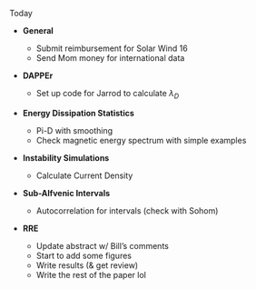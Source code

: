 Today

- **General**
	- Submit reimbursement for Solar Wind 16
	- Send Mom money for international data

- **DAPPEr**
	- Set up code for Jarrod to calculate $\lambda_D$

- **Energy Dissipation Statistics**
	- Pi-D with smoothing
	- Check magnetic energy spectrum with simple examples

- **Instability Simulations**
	- Calculate Current Density

- **Sub-Alfvenic Intervals**
	- Autocorrelation for intervals (check with Sohom)
- **RRE**
	- Update abstract w/ Bill’s comments
	- Start to add some figures
	- Write results (& get review)
	- Write the rest of the paper lol